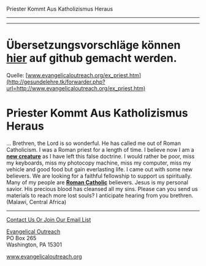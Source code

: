 <!--t Priester Kommt Aus Katholizismus Heraus - in Arbeit (0% übersetzt) t-->
<!--d d-->

Priester Kommt Aus Katholizismus Heraus

- - - 
- - -

# Übersetzungsvorschläge können [hier](https://github.com/gesundelehre/gesundelehre_translate/blob/master/content/zeugnisse/priester-kommt-aus-katholizismus-heraus.md) auf github gemacht werden.

Quelle: [www.evangelicaloutreach.org/ex_priest.htm](http://gesundelehre.tk/forwarder.php?url=http://www.evangelicaloutreach.org/ex_priest.htm)

# Priester Kommt Aus Katholizismus Heraus

... Brethren, the Lord is so wonderful. He has called me out of Roman Catholicism. I was a Roman priest for a length of time. I believe now I am a **[new creature](http://gesundelehre.tk/forwarder.php?url=http://www.evangelicaloutreach.org/new-creation.html)** as I have left this false doctrine. I would rather be poor, miss my keyboards, miss my photocopy machine, miss my computer, miss my vehicle and good food but gain everlasting life. I came out with some new believers. We are looking for a faithful fellowship to support us spiritually. Many of my people are **[Roman Catholic](http://gesundelehre.tk/forwarder.php?url=http://www.evangelicaloutreach.org/catholic.html)** believers. Jesus is my personal savior. His precious blood has cleansed all my sins. Please can you send us materials to reach more lost souls? I anticipate hearing from you brethren. (Malawi, Central Africa)

* * *

[Contact Us Or Join Our Email List](http://gesundelehre.tk/forwarder.php?url=http://www.evangelicaloutreach.org/contact.html)

[Evangelical Outreach](http://gesundelehre.tk/forwarder.php?url=http://www.evangelicaloutreach.org/index.html)  
PO Box 265  
Washington, PA 15301

www.evangelicaloutreach.org